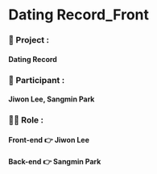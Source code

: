 # Dating Record_Front

### 📑 Project : 
#### Dating Record <br/>

### 👫 Participant : 
#### Jiwon Lee, Sangmin Park <br/>

### 👩‍💻 Role : 
#### Front-end 👉 Jiwon Lee <br/>
#### Back-end 👉 Sangmin Park
